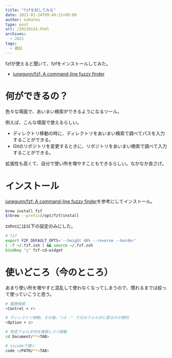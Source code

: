 ```yaml
---
title: "fzfを試してみる"
date: 2021-01-24T09:49:21+09:00
author: eiKatou
type: post
url: /20210124.html
archives:
  - 2021
tags:
  - 雑記
---
```


fzfが使えると聞いて、fzfをインストールしてみた。
- [junegunn/fzf: A command-line fuzzy finder](https://github.com/junegunn/fzf)

<!--more-->

# 何ができるの？
色々な場面で、あいまい検索ができるようになるツール。

例えば、こんな場面で使えるらしい。
- ディレクトリ移動の時に、ディレクトリをあいまい検索で調べてパスを入力することができる。
- Gitのリポジトリを変更するときに、リポジトリをあいまい検索で調べて入力することができる。

拡張性も高くて、自分で使い所を増やすこともできるらしい。なかなか良さげ。

# インストール
[junegunn/fzf: A command-line fuzzy finder](https://github.com/junegunn/fzf)を参考にしてインストール。

```bash
brew install fzf
$(brew --prefix)/opt/fzf/install
```

zshrcには以下の設定のみにした。
```zsh
# fzf
export FZF_DEFAULT_OPTS='--height 40% --reverse --border'
[ -f ~/.fzf.zsh ] && source ~/.fzf.zsh
bindkey "ç" fzf-cd-widget
```

# 使いどころ（今のところ）
あまり使い所を増やすと混乱して使わなくなってしまうので、慣れるまでは絞って使っていこうと思う。

```bash
# 履歴検索
<Control + r>

# ディレクトリ移動。その後、"cd -" で元のフォルダに戻るのが便利
<Option + c>

# 特定フォルダ内を検索しつつ移動
cd Document/**<TAB>

# vscodeで開く
code ~/PATH/**<TAB>
```
